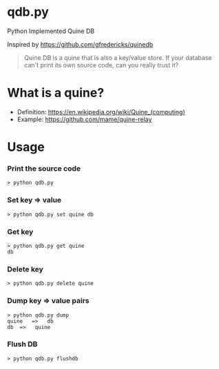 # qdb.py
Python Implemented Quine DB

Inspired by https://github.com/gfredericks/quinedb

> Quine DB is a quine that is also a key/value store.
> If your database can't print its own source code, can you really trust it?

# What is a quine?
- Definition: https://en.wikipedia.org/wiki/Quine_(computing)
- Example: https://github.com/mame/quine-relay

# Usage
### Print the source code
```
> python qdb.py
```

### Set key => value
```
> python qdb.py set quine db
```

### Get key
```
> python qdb.py get quine
db
```

### Delete key
```
> python qdb.py delete quine
```

### Dump key => value pairs
```
> python qdb.py dump
quine 	=>	 db
db 	=>	 quine
```

### Flush DB
```
> python qdb.py flushdb
```
